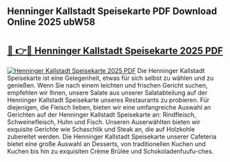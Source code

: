 ## Henninger Kallstadt Speisekarte PDF Download Online 2025 ubW58

# <h2><a href="http://gc7zp6w.nevu.top/?p=Henninger+Kallstadt+Speisekarte">🔗 👉🔴 Henninger Kallstadt Speisekarte 2025 PDF</a></h2>

[![Henninger Kallstadt Speisekarte 2025 PDF](https://i.imgur.com/dBaPXMq.png)](http://gc7zp6w.nevu.top/?p=Henninger+Kallstadt+Speisekarte)
Die Henninger Kallstadt Speisekarte ist eine Gelegenheit, etwas für sich selbst zu wählen und zu genießen. Wenn Sie nach einem leichten und frischen Gericht suchen, empfehlen wir Ihnen, unsere Salate aus unserer Salatabteilung auf der Henninger Kallstadt Speisekarte unseres Restaurants zu probieren. Für diejenigen, die Fleisch lieben, bieten wir eine umfangreiche Auswahl an Gerichten auf der Henninger Kallstadt Speisekarte an: Rindfleisch, Schweinefleisch, Huhn und Fisch. Unseren Auserwählten bieten wir exquisite Gerichte wie Schaschlik und Steak an, die auf Holzkohle zubereitet werden. Die Henninger Kallstadt Speisekarte unserer Cafeteria bietet eine große Auswahl an Desserts, von traditionellen Kuchen und Kuchen bis hin zu exquisiten Crème Brûlée und Schokoladenfuufu-ches.
